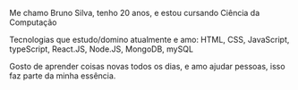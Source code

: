 Me chamo Bruno Silva, tenho 20 anos, e estou cursando Ciência da Computação

Tecnologias que estudo/domino atualmente e amo: HTML, CSS, JavaScript, typeScript, React.JS, Node.JS, MongoDB, mySQL

Gosto de aprender coisas novas todos os dias, e amo ajudar pessoas, isso faz parte da minha essência.
